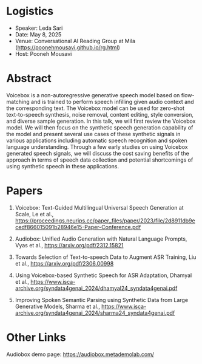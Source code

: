 # Logistics

- Speaker: Leda Sari
- Date: May 8, 2025
- Venue: Conversational AI Reading Group at Mila (https://poonehmousavi.github.io/rg.html)
- Host: Pooneh Mousavi

# Abstract
Voicebox is a non-autoregressive generative speech model based on flow-matching and is trained to perform speech infilling given audio context and the corresponding text. The Voicebox model can be used for zero-shot text-to-speech synthesis, noise removal, content editing, style conversion, and diverse sample generation. In this talk, we will first review the Voicebox model. We will then focus on the synthetic speech generation capability of the model and present several use cases of these synthetic signals in various applications including automatic speech recognition and spoken language understanding. Through a few early studies on using Voicebox generated speech signals, we will discuss the cost saving benefits of the approach in terms of speech data collection and potential shortcomings of using synthetic speech in these applications. 


# Papers
1. Voicebox: Text-Guided Multilingual Universal Speech Generation at Scale, Le et al.,  
https://proceedings.neurips.cc/paper_files/paper/2023/file/2d8911db9ecedf866015091b28946e15-Paper-Conference.pdf

2. Audiobox: Unified Audio Generation with Natural Language Prompts, Vyas et al., 
https://arxiv.org/pdf/2312.15821

3. Towards Selection of Text-to-speech Data to Augment ASR Training, Liu et al., 
https://arxiv.org/pdf/2306.00998

4. Using Voicebox-based Synthetic Speech for ASR Adaptation, Dhamyal et al.,
https://www.isca-archive.org/syndata4genai_2024/dhamyal24_syndata4genai.pdf

5. Improving Spoken Semantic Parsing using Synthetic Data from Large Generative Models, Sharma et al.,
https://www.isca-archive.org/syndata4genai_2024/sharma24_syndata4genai.pdf

# Other Links
Audiobox demo page: https://audiobox.metademolab.com/


